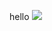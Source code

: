 hello
      <img src="https://c.tenor.com/AVZ7-6C1d_QAAAAC/ghost-cat.gif">
<!---
nattynaps/nattynaps is a ✨ special ✨ repository because its `README.md` (this file) appears on your GitHub profile.
You can click the Preview link to take a look at your changes.
--->
